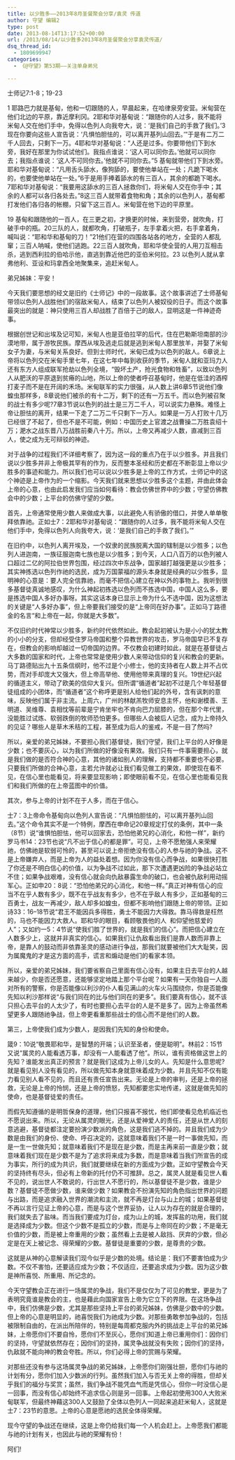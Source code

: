 ```yaml
---
title: 以少胜多——2013年8月圣餐聚会分享/袁灵 传道
author: 守望 编辑2
type: post
date: 2013-08-14T13:17:52+00:00
url: /2013/08/14/以少胜多2013年8月圣餐聚会分享袁灵传道/
dsq_thread_id:
  - 1809699947
categories:
  - 《@守望》第53期——关注单身弟兄

---
```

<p class="mceWPmore" title="更多...">
  士师记7:1-8；19-23
</p>

1 耶路巴力就是基甸，他和一切跟随的人，早晨起来，在哈律泉旁安营。米甸营在他们北边的平原，靠近摩利冈。2耶和华对基甸说：&ldquo;跟随你的人过多，我不能将米甸人交在他们手中，免得以色列人向我夸大，说：&lsquo;是我们自己的手救了我们。&rsquo;3现在你要向这些人宣告说：&lsquo;凡惧怕胆怯的，可以离开基列山回去。&rsquo;&rdquo;于是有二万二千人回去，只剩下一万。4耶和华对基甸说：&ldquo;人还是过多。你要带他们下到水旁，我好在那里为你试试他们。我指点谁说：&lsquo;这人可以同你去。&rsquo;他就可以同你去；我指点谁说：&lsquo;这人不可同你去。&rsquo;他就不可同你去。&rdquo;5 基甸就带他们下到水旁。耶和华对基甸说：&ldquo;凡用舌头舔水，像狗舔的，要使他单站在一处；凡跪下喝水的，也要使他单站在一处。&rdquo;6于是用手捧着舔水的有三百人，其余的都跪下喝水。7耶和华对基甸说：&ldquo;我要用这舔水的三百人拯救你们，将米甸人交在你手中；其余的人都可以各归各处去。&rdquo;8这三百人就带着食物和角；其余的以色列人，基甸都打发他们各归各的帐棚，只留下这三百人。米甸营在他下边的平原里。 

19 基甸和跟随他的一百人，在三更之初，才换更的时候，来到营旁，就吹角，打破手中的瓶。20三队的人，就都吹角，打破瓶子，左手拿着火把，右手拿着角，喊叫说：&ldquo;耶和华和基甸的刀！&rdquo;21他们在营的四围各站各的地方，全营的人都乱窜；三百人呐喊，使他们逃跑。22三百人就吹角，耶和华使全营的人用刀互相击杀，逃到西利拉的伯哈示他，直逃到靠近他巴的亚伯米何拉。23 以色列人就从拿弗他利、亚设和玛拿西全地聚集来，追赶米甸人。 

弟兄姊妹：平安！ 

今天我们要思想的经文是旧约《士师记》中的一段故事。这个故事讲述了士师基甸带领以色列人战胜他们的宿敌米甸人，结束了以色列人被奴役的日子。而这个故事最突出的就是：神只使用三百人却战胜了百倍于己的敌人，显明这是一件神迹奇事。 

根据创世记和出埃及记可知，米甸人也是亚伯拉罕的后代，住在巴勒斯坦南部的沙漠地带，属于游牧民族。摩西从埃及逃走后就是逃到米甸人那里放羊，并娶了米甸女子为妻，与米甸关系良好。但到士师时代，米甸已成为以色列的敌人。6章说上帝将以色列交在米甸手里七年，在这七年中每到收获的季节，米甸人就和亚玛力人还有东方人组成联军抢劫以色列全境，&ldquo;毁坏土产，抢光食物和牲畜&rdquo;，以致以色列人从肥沃的平原退到贫瘠的山地，所以上帝的使者呼召基甸时，他是在低洼的酒榨打麦子而不是在开阔的禾场。米甸联军的实力很强，从人数上讲6章5节说他们像蝗虫那样多，8章说他们被杀的有十二万，剩下的还有一万五千。而以色列被召聚的战士有多少呢?7章3节说以色列的战士是三万二千人，可以说实力悬殊。难怪上帝让胆怯的离开，结果一下走了二万二千只剩下一万人。如果是一万人打败十几万已经很了不起了，但也不是不可能，例如：中国历史上官渡之战曹操二万胜袁绍十万；淝水之战东晋八万战胜前秦八十万。所以，上帝又再减少人数，直减到三百人，使之成为无可辩驳的神迹。 

对于战争的过程我们不详细考察了，因为这一段的重点乃在于以少胜多。并且我们说以少胜多并非上帝极其罕有的作为，反而整本圣经和历史都在不断彰显上帝以少胜多的事迹和能力。所以我们也可以说以少胜多是上帝的工作方式，士师记中的这个神迹是上帝作为的一个缩影。今天我们就来思想以少胜多这个主题，并由此体会上帝的心意，也由此启发我们应当如何看待：教会仿佛世界中的少数；守望仿佛教会中的少数；上平台的仿佛守望的少数。 

首先，上帝通常使用少数人来做成大事，以此避免人有骄傲的借口，并使人单单敬拜依靠祂。正如士7：2耶和华对基甸说：&ldquo;跟随你的人过多，我不能将米甸人交在他们手中，免得以色列人向我夸大，说：&lsquo;是我们自己的手救了我们。&rsquo;&rdquo; 

在旧约中，以色列人离开埃及，一个奴隶的民族脱离大国的辖制是以少胜多；以色列人进迦南，一族征服迦南七族也是以少胜多；到今天，人口八百万的以色列被人口超过二亿的阿拉伯世界包围，经过四次中东战争，国家越打越强更是以少胜多；其实神拣选以色列作祂的选民，成为万国蒙福的源头本身就是经典的以少胜多，显明神的心意是：要人完全信靠祂，而毫不把信心建立在神以外的事物上。我听到很多基督徒真诚地感叹，为什么神起初拣选以色列而不拣选中国，中国人这么多，要是拣选中国人多好办事呀。其实这话本身已显示上帝为什么不选中国，因为这想法的关键是&ldquo;人多好办事&rdquo;，但上帝要我们接受的是&ldquo;上帝同在好办事&rdquo;。正如马丁路德金的名言&ldquo;和上帝在一起，你就是大多数&rdquo;。 

不仅旧约时代神常以少胜多，新约时代依然如此。教会起初被认为是小小的犹太教的小小的分支，但却经受住罗马帝国和整个异教世界的攻击，罗马帝国早已不复存在，但教会的影响却越过一切帝国的边界。不仅教会初建时如此，就是在基督徒占大多数的国家和时代，上帝也常常是使用少数人来带动信仰的复兴和教会的更新。马丁路德贴出九十五条信纲时，他不过是个小修士，他的支持者在人数上并不占优势，而对手却庞大又强大，但上帝高举他、使用他带来真理的复兴。19世纪兴起的循道主义，带动了欧美的信仰大复兴。但所谓&ldquo;循道者&rdquo;起初不过是几个年轻基督徒组成的小团体，而&ldquo;循道者&rdquo;这个称呼更是别人给他们起的外号，含有讽刺的意味，反映他们属于非主流。上周六，广州的林献羔牧师安息主怀，他和谢模善、王明道、吴维尊、袁相忱等前辈是宁肯坐牢也不肯向巴力屈膝的，但在那个年代里，没能胜过试炼、软弱跌倒的牧师恐怕更多。但哪些人会被后人记念，成为上帝持久的见证？哪些人是草木禾秸的工程，甚至成为后人的鉴戒，不是一目了然吗? 

所以，亲爱的弟兄姊妹，不要担心我们基督徒，我们守望，我们上平台的人好像是少数；也不要灰心，以为我们所做的好像没有果效。我们只有一件事需要担心，就是我们做的是否符合神的心意，其他的诸如别人的理解，支持都不重要也不必要。只要我们所做的合神心意，主若允许就必让我们看见做工的果效，即使现在看不见，在信心里也能看见，将来要显现影响；即使眼前看不见，在信心里也能看见我们和我们所做的在上帝蓝图中的价值。 

其次，参与上帝的计划不在于人多，而在于信心。 

士7：3上帝命令基甸向以色列人宣告说：&ldquo;凡惧怕胆怯的，可以离开基列山回去。&rdquo;这个命令其实不是一个特例，摩西在申命记20章规定打仗的条例，其中一条（8节）说&ldquo;谁惧怕胆怯，他可以回家去，恐怕他弟兄的心消化，和他一样&rdquo;，新约罗马书14：23节也说&ldquo;凡不出于信心的都是罪&rdquo;。可见，上帝不愿勉强人来荣耀祂，仿佛祂是软弱可怜的，甚至可以说上帝拒绝没有信心的人参与祂的争战。这不是上帝嫌弃人，而是上帝为人的益处着想。因为你没有信心而争战，如果很快打胜了你还是不明白信心的价值，以为争战不过如此，那下次遭遇更凶险的争战必站立不住；如果争战艰难，没有信心就会向仇敌暴露生命的破口，也会被仇敌利用动摇军心。正如申20：8说：&ldquo;恐怕他弟兄的心消化，和他一样。&rdquo;真正对神有信心的应当不在乎人数有多少，既不在乎战友有多少，也不在乎敌人有多少，正如基甸的三百勇士，战友一再减少，敌人却多如蝗虫，但都不影响他们跟随上帝的带领。正如诗33：16&ndash;18节说&ldquo;君王不能因兵多得胜，勇士不能因力大得救。靠马得救是枉然的，马也不能因力大救人。耶和华的眼目，看顾敬畏他的人&nbsp; 和仰望他慈爱的人&rdquo;；又如约一5：4节说&ldquo;使我们胜了世界的，就是我们的信心&rdquo;。而把信心建立在人数多少上，这就并非真实的信心。如果我们让仇敌看出我们是靠人数而非靠上帝，是靠人的鼓动而非依靠圣灵的感动进行争战，那我们就要被他们大大耻笑，因为属魔鬼的才是这方面的高手，谎言和煽动是他们的看家本领。 

所以，亲爱的弟兄姊妹，我们要省察自己里面有信心没有，如果主日去平台的人越来越少，你是否还愿意，还能够坚定地踏上那个平台呢？如果有一天你独自一人面对所有的警察，你是否能像以利沙的仆人看见满山的火车火马围绕你，你是否能像先知以利沙那样说&ldquo;与我们同在的比与他们同在的更多&rdquo;。我们要真有信心，就不该只担心去平台的人太少了，有时也要担心去平台的人是不是多了。因为上帝虽然希望更多人跟随祂争战，但上帝更看重那些战士的信心而不是他们的人数。 

第三，上帝使我们成为少数人，是因我们先知的身份和使命。 

箴9：10说&ldquo;敬畏耶和华，是智慧的开端；认识至圣者，便是聪明&rdquo;。林前2：15节又说&ldquo;属灵的人能看透万事，却没有一人能看透了他&rdquo;。所以，谁有资格做这世上的先知？谁能发出真正的预言？就是我们这成为上帝儿女的人。先知是什么意思呢?就是看见别人没有看见的，所以做先知本身就意味着成为少数。并且先知不仅有能力看见别人看不见的，而且还有责任宣告出来。无论是上帝的审判，还是上帝的拯救，无论是上帝的怜悯，还是上帝的愤怒，先知都要忠实地传递，这就是做先知的使命，也是基督徒爱的责任。 

而假先知遵循的是明哲保身的道理，他们只报喜不报忧，他们即使看见危机临近也不愿说出来。所以，无论从属灵的眼光，还是从爱神爱人的责任，还是从世人的刻意逃避，基督徒都注定要扮演少数派的角色，这是我们逃不掉的。并且我们成为少数是由我们的身份、使命、呼召决定的，这就意味着我们不是一时一事做先知，而是一生一世做先知；就意味着我们不是现在是少数，而是主再来前一直是少数；就意味着我们现在是少数不是为了追求将来成为多数，而是意味着当我们所宣告的成为事实，所行的成为共识，我们就要继续在新的方面成为少数。正如守望教会今天的坚持终有尽头，但必有上帝新的托付仍不可推辞。总之，属灵人就是看见世人看不见的，说出世人不敢说的，行出世人不愿行的，所以基督徒不是少数，谁是少数？基督徒不愿做少数，谁来做少数？如果教会不扮演先知的角色指出世界的问题与出路，而是追求融入世界的潮流和主流，就不再是灯台与山上的城；如果基督徒不再以言行见证上帝的心意，而是与这个世界妥协，让人以为存在的就是合理的，我们就失去了盐味。而当我们要成为灯台，成为山上的城，发挥盐的功用，我们就是选择成为少数。但这个少数不是孤立的少数，而是与上帝同在的少数；不是毫无价值的少数，而是被上帝重用的少数；虽然看上去是被人敌挡、厌弃的少数，但必定是在天上被记念、得荣耀的少数。基督徒是重要的少数，是尊贵的少数。 

这就是从神的心意解读我们现今似乎是少数的处境。结论是：我们不要害怕成为少数。不仅不害怕，还要适应成为少数；不仅适应，还要追求成为少数。因为这少数是神所喜悦、所重用、所记念的。 

今天守望教会正在进行一场属灵的争战，我们不是仅仅为了可见的教堂，更是为了表明究竟谁是教会的主，也是藉此向国家宣告上帝为它立下的界限。在这场争战中，我们仿佛是少数，尤其是那些坚持上平台的弟兄姊妹，仿佛是少数中的少数。但上帝的心意是明显的，祂喜悦我们为祂成为少数。对那些勇敢参加争战的，包括被限制自由的，在派出所陪伴的，特别是每周都克服内外的挑战走上平台的弟兄姊妹，上帝愿你们不要自怜，愿你们不至灰心，愿你们知道上帝已重用你们：因你们的坚持，守望就依然存在；因你们的坚持，属灵争战就没有失败；因你们的坚持，仇敌就不能向神的教会夸胜。所以，你们必得上帝的赏赐与荣耀。 

对那些还没有参与这场属灵争战的弟兄姊妹，上帝愿你们刚强壮胆，愿你们与祂的计划有分，愿你们加入少数派的行列。虽然我们加入与否无关上帝的得胜，但却关乎我们的福分与奖赏；虽然，我们争战不能凭血气而是凭信心，但你一时没信心是一回事，而没有信心却始终不追求信心则是另一回事。上帝起初使用300人大败米甸联军，但最终神藉这300人又鼓励了全体以色列人一同起来追赶米甸人，这就是士7：23节的意思。上帝的心意是愿祂的选民全体得荣耀。 

现今守望的争战还在继续，这是上帝仍给我们每一个人机会赶上。上帝愿我们都能与祂的计划有关，也因此与祂的荣耀有份！ 

阿们!